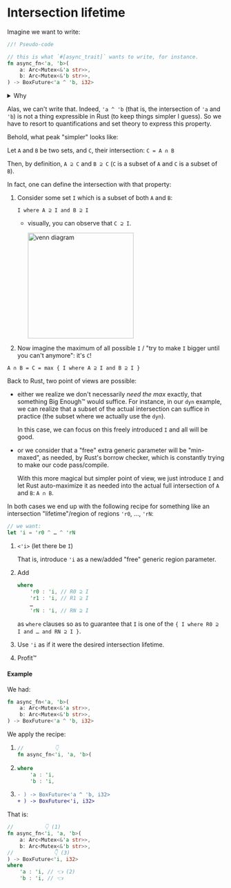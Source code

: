 # Intersection lifetime

Imagine we want to write:

```rs
//! Pseudo-code

// this is what `#[async_trait]` wants to write, for instance.
fn async_fn<'a, 'b>(
    a: Arc<Mutex<&'a str>>,
    b: Arc<Mutex<&'b str>>,
) -> BoxFuture<'a ^ 'b, i32>
```

<details><summary>Why</summary>

Consider, for instance:

```rs
trait Trait {
    async fn async_fn<'a, 'b>(
        a: Arc<Mutex<&'a str>>,
        b: Arc<Mutex<&'b str>>,
    ) -> i32
    {
        dbg!(a.lock());
        dbg!(b.lock());
        42
    }
}
```

As of `1.66.1`, in Rust, this cannot be written directly, since `async fn foo(…) -> Ret` is sugar for `fn foo(…) -> impl Future<Output = Ret>`, and `-> impl Trait` cannot be used in traits yet.

In the case of `Future`, which is a `dyn`-able trait, and which is `Pin<Box>`-transitive (_i.e._, given `T : ?Sized`, if `T : Future` then `Pin<Box<T>> : Future<Output = T::Output>`), a workaround for this limitation is thus to write the function as `-> Pin<Box<dyn Future…>>`.

And since the process is:

  - [x] tedious,
  - [x] quite automatable,
  - [x] and yet a bit subtle at times,

we end up with —you guessed it— macros to do this for us, such as [`#[async_trait]`](https://docs.rs/async-trait/0.1.64/async_trait/index.html).

But how does `#[async_trait]` do it?

  - Answering this question is more important than just intellectual curiosity. Indeed, what if:

      - we didn't have access to it;
      - we had to deal with a distinct trait or use case not covered by it;
      - or ran into [`async_trait` bugs/limitations](https://play.rust-lang.org/?version=stable&mode=debug&edition=2021&gist=529ab9fcde6ea24f149a494560ba8ff5)

To anticipate any of these cases, it's actually very sensible to learn to do what `async_trait` does.

 1. So we start off

    ```rs
    trait Trait {
        async fn async_fn<'a, 'b>(
            a: Arc<Mutex<&'a str>>,
            b: Arc<Mutex<&'b str>>,
        ) -> i32
        {
            …
        }
    }
    ```

 1. We replace `async fn … -> Ret` with `fn … -> impl Future<Output = Ret>`:

    ```rs
    trait Trait {
        fn async_fn<'a, 'b>(
            a: Arc<Mutex<&'a str>>,
            b: Arc<Mutex<&'b str>>,
        ) -> impl Future<Output = i32>
                + InfectedBy<'a> + InfectedBy<'b>
        {
            async move {
                let _captures = (&a, &b);
                …
            }
        }
    }
    ```

 1. We `Pin<Box>`-wrap it:

    ```rs
    trait Trait {
        fn async_fn<'a, 'b>(
            a: Arc<Mutex<&'a str>>,
            b: Arc<Mutex<&'b str>>,
        ) -> Pin<Box<
                impl Future<Output = i32>
                   + InfectedBy<'a> + InfectedBy<'b>
            >>
        {
            Box::pin(async move {
                let _captures = (&a, &b);
                …
            })
        }
    }
    ```

      - See [`InfectedBy<'_>`](./return-position-impl-trait.md)

 1. We let it `dyn`:

    ```diff
    ) -> Pin<Box<
    -       impl Future<Output = i32>
    +       dyn  Future<Output = i32>
               + InfectedBy<'a> + InfectedBy<'b>
        >>
        {
            Box::pin(async move {
                let _captures = (&a, &b);
                …
            })
        }
    }
    ```

      - We'll do `?Send` here, that is, we won't bother with `Send`-ness.

 1. We can't really use `+ InfectedBy<'_>` with `dyn` (and don't really need to, as we'll see below), so we get rid of that too:

    ```diff
          dyn Future<Output = i32>
    -       + InfectedBy<'a> + InfectedBy<'b>
    +       + '???
    ```

At this point we've ended up with the following return type:

```rs
dyn '??? + Future<Output = i32>
```

And now the million dogecoin question is to know which lifetime we put here:

  - `dyn 'a + Future…` ?
      - May cover a region outside that of `'b`, so our future may dangle in there: ❌
  - `dyn 'b + Future…` ?
      - _vice versa_: ❌
  - `dyn 'a + 'b + Future…` ?
      - Papering over the fact Rust doesn't let us write `dyn 'a + 'b + …` for some reason, this would not be right, since this is expresses a `'usability` that includes `'a` _and_  `'b`, and we've seen that each of this is already problematic, so a bigger usability is _a fortiori_ problematic.

I've talked about all this in more detail over the [section about `-> impl Trait`](./return-position-impl-trait.md), which also happens to mention the answer.

The gist of the answer is that:

> An `impl InfectedBy<'a> + InfectedBy<'b>` is only usable within the **intersection of `'a` and `'b`**.
>
> ```rs
> InfectedBy<'a, 'b> : ('a ^ 'b)
> ```

  - In other words, the "`'usability`" of such an entity is `('a ^ 'b)`

___

So we end up needing to write:

```rs
//! Pseudo-code

fn async_fn<'a, 'b>(
    a: Arc<Mutex<&'a str>>,
    b: Arc<Mutex<&'b str>>,
) -> BoxFuture<'a ^ 'b, i32>
```

</details>

Alas, we can't write that. Indeed, `'a ^ 'b` (that is, the intersection of `'a` and `'b`) is not a thing expressible in Rust (to keep things simpler I guess). So we have to resort to quantifications and set theory to express this property.

Behold, what peak "simpler" looks like:

Let `A` and `B` be two sets, and `C`, their intersection: `C = A ∩ B`

Then, by definition, `A ⊇ C` and `B ⊇ C` (`C` is a subset of `A` and `C` is a subset of `B`).

In fact, one can define the intersection with that property:

 1. Consider some set `I` which is a subset of both `A` and `B`:

    `I where A ⊇ I and B ⊇ I`

      - visually, you can observe that `C ⊇ I`.

        <img width="245" alt="venn diagram" src="https://user-images.githubusercontent.com/9920355/216795708-dbf79c91-50ea-4ff8-920d-47aec22bcd20.png">

 1. Now imagine the maximum of all possible `I` / "try to make `I` bigger until you can't anymore": it's `C`!

```
A ∩ B = C = max { I where A ⊇ I and B ⊇ I }
```

Back to Rust, two point of views are possible:

  - either we realize we don't necessarily _need the max_ exactly, that something Big Enough™ would suffice. For instance, in our `dyn` example, we can realize that a subset of the actual intersection can suffice in practice (the subset where we actually use the `dyn`).

    In this case, we can focus on this freely introduced `I` and all will be good.

  - or we consider that a "free" extra generic parameter will be "min-maxed", as needed, by Rust's borrow checker, which is constantly trying to make our code pass/compile.

    With this more magical but simpler point of view, we just introduce `I` and let Rust auto-maximize it as needed into the actual full intersection of `A` and `B`: `A ∩ B`.

In both cases we end up with the following recipe for something like an intersection "lifetime"/region of regions `'r0`, …, `'rN`:

```rs
// we want:
let 'i = 'r0 ^ … ^ 'rN
```

 1. `<'i>` (let there be `I`)

    That is, introduce `'i` as a new/added "free" generic region parameter.

 2. Add

    ```rs
    where
        'r0 : 'i, // R0 ⊇ I
        'r1 : 'i, // R1 ⊇ I
        …
        'rN : 'i, // RN ⊇ I
    ```

    as `where` clauses so as to guarantee that `I` is one of the `{ I where R0 ⊇ I and … and RN ⊇ I }`.

 3. Use `'i` as if it were the desired intersection lifetime.

 4. Profit™

#### Example

We had:

```rs
fn async_fn<'a, 'b>(
    a: Arc<Mutex<&'a str>>,
    b: Arc<Mutex<&'b str>>,
) -> BoxFuture<'a ^ 'b, i32>
```

We apply the recipe:

 1. ```rs
    //          👇
    fn async_fn<'i, 'a, 'b>(
    ```

 2. ```rs
    where
        'a : 'i,
        'b : 'i,
    ```

 3. ```diff
    - ) -> BoxFuture<'a ^ 'b, i32>
    + ) -> BoxFuture<'i, i32>
    ```

That is:

```rs
//          👇 (1)
fn async_fn<'i, 'a, 'b>(
    a: Arc<Mutex<&'a str>>,
    b: Arc<Mutex<&'b str>>,
//             👇 (3)
) -> BoxFuture<'i, i32>
where
    'a : 'i, // 👈 (2)
    'b : 'i, // 👈
```
